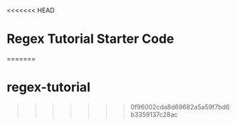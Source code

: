 <<<<<<< HEAD
# Regex Tutorial Starter Code
=======
# regex-tutorial
>>>>>>> 0f96002cda8d69682a5a59f7bd6b3359137c28ac
